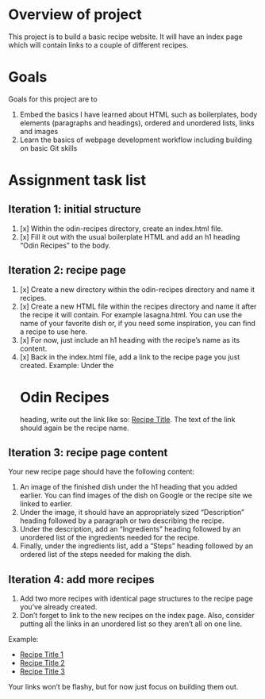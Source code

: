 # Overview of project
This project is to build a basic recipe website. It will have an index page which will contain links to a couple of different recipes. 

# Goals
Goals for this project are to 
1. Embed the basics I have learned about HTML such as boilerplates, body elements (paragraphs and headings), ordered and unordered lists, links and images
2. Learn the basics of webpage development workflow including building on basic Git skills


# Assignment task list

## Iteration 1: initial structure
1. [x] Within the odin-recipes directory, create an index.html file.
2. [x] Fill it out with the usual boilerplate HTML and add an h1 heading “Odin Recipes” to the body.

## Iteration 2: recipe page
1. [x] Create a new directory within the odin-recipes directory and name it recipes.
2. [x] Create a new HTML file within the recipes directory and name it after the recipe it will contain. For example lasagna.html. You can use the name of your favorite dish or, if you need some inspiration, you can find a recipe to use here.
3. [x] For now, just include an h1 heading with the recipe’s name as its content.
4. [x] Back in the index.html file, add a link to the recipe page you just created. Example: Under the <h1>Odin Recipes</h1> heading, write out the link like so: <a href="recipes/recipename.html">Recipe Title</a>. The text of the link should again be the recipe name.

## Iteration 3: recipe page content
Your new recipe page should have the following content:
1. An image of the finished dish under the h1 heading that you added earlier. You can find images of the dish on Google or the recipe site we linked to earlier.
2. Under the image, it should have an appropriately sized “Description” heading followed by a paragraph or two describing the recipe.
3. Under the description, add an “Ingredients” heading followed by an unordered list of the ingredients needed for the recipe.
4. Finally, under the ingredients list, add a “Steps” heading followed by an ordered list of the steps needed for making the dish.

## Iteration 4: add more recipes
1. Add two more recipes with identical page structures to the recipe page you’ve already created.
2. Don’t forget to link to the new recipes on the index page. Also, consider putting all the links in an unordered list so they aren’t all on one line.

Example:

 <ul>
    <li><a href="recipes/yourrecipe.html">Recipe Title 1</a></li>
    <li><a href="recipes/yourrecipe.html">Recipe Title 2</a></li>
    <li><a href="recipes/yourrecipe.html">Recipe Title 3</a></li>
  </ul>
Your links won’t be flashy, but for now just focus on building them out.